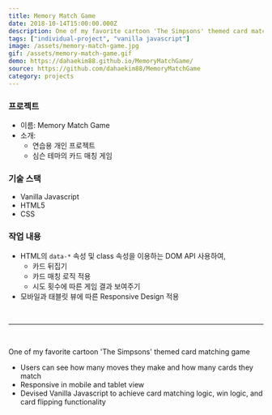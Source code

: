 ```yaml
---
title: Memory Match Game
date: 2018-10-14T15:00:00.000Z
description: One of my favorite cartoon 'The Simpsons' themed card matching game
tags: ["individual-project", "vanilla javascript"]
image: /assets/memory-match-game.jpg
gif: /assets/memory-match-game.gif
demo: https://dahaekim88.github.io/MemoryMatchGame/
source: https://github.com/dahaekim88/MemoryMatchGame
category: projects
---
```


### 프로젝트

- 이름: Memory Match Game
- 소개:
  - 연습용 개인 프로젝트
  - 심슨 테마의 카드 매칭 게임

### 기술 스택

- Vanilla Javascript
- HTML5
- CSS

### 작업 내용

- HTML의 `data-*` 속성 및 class 속성을 이용하는 DOM API 사용하여,
  - 카드 뒤집기
  - 카드 매칭 로직 적용
  - 시도 횟수에 따른 게임 결과 보여주기
- 모바일과 태블릿 뷰에 따른 Responsive Design 적용

<br />

---

<br />

One of my favorite cartoon 'The Simpsons' themed card matching game  
- Users can see how many moves they make and how many cards they match  
- Responsive in mobile and tablet view  
- Devised Vanilla Javascript to achieve card matching logic, win logic, and card flipping functionality

